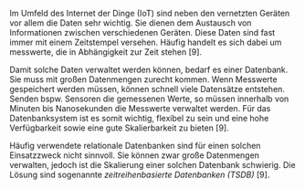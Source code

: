 Im Umfeld des Internet der Dinge (IoT) sind neben den vernetzten Geräten vor allem die Daten sehr wichtig.
Sie dienen dem Austausch von Informationen zwischen verschiedenen Geräten.
Diese Daten sind fast immer mit einem Zeitstempel versehen.
Häufig handelt es sich dabei um messwerte, die in Abhängigkeit zur Zeit stehen [9].

Damit solche Daten verwaltet werden können, bedarf es einer Datenbank.
Sie muss mit großen Datenmengen zurecht kommen.
Wenn Messwerte gespeichert werden müssen, können schnell viele Datensätze entstehen.
Senden bspw. Sensoren die gemessenen Werte, so müssen innerhalb von Minuten bis Nanosekunden die Messwerte verwaltet werden.
Für das Datenbanksystem ist es somit wichtig, flexibel zu sein und eine hohe Verfügbarkeit sowie eine gute Skalierbarkeit zu bieten [9].

Häufig verwendete relationale Datenbanken sind für einen solchen Einsatzzweck nicht sinnvoll.
Sie können zwar große Datenmengen verwalten, jedoch ist die Skalierung einer solchen Datenbank schwierig.
Die Lösung sind sogenannte _zeitreihenbasierte Datenbanken (TSDB)_ [9].
